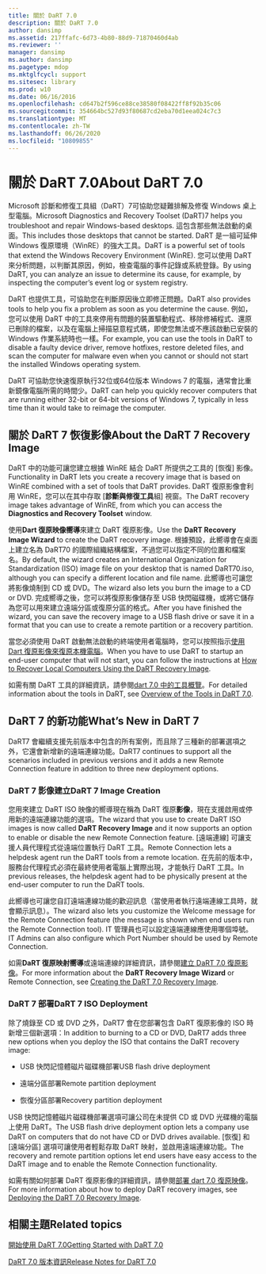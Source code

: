 ```yaml
---
title: 關於 DaRT 7.0
description: 關於 DaRT 7.0
author: dansimp
ms.assetid: 217ffafc-6d73-4b80-88d9-71870460d4ab
ms.reviewer: ''
manager: dansimp
ms.author: dansimp
ms.pagetype: mdop
ms.mktglfcycl: support
ms.sitesec: library
ms.prod: w10
ms.date: 06/16/2016
ms.openlocfilehash: cd647b2f596ce88ce38580f08422ff8f92b35c06
ms.sourcegitcommit: 354664bc527d93f80687cd2eba70d1eea024c7c3
ms.translationtype: MT
ms.contentlocale: zh-TW
ms.lasthandoff: 06/26/2020
ms.locfileid: "10809855"
---
```

# <span data-ttu-id="a69ef-103">關於 DaRT 7.0</span><span class="sxs-lookup"><span data-stu-id="a69ef-103">About DaRT 7.0</span></span>


<span data-ttu-id="a69ef-104">Microsoft 診斷和修復工具組（DaRT）7可協助您疑難排解及修復 Windows 桌上型電腦。</span><span class="sxs-lookup"><span data-stu-id="a69ef-104">Microsoft Diagnostics and Recovery Toolset (DaRT)7 helps you troubleshoot and repair Windows-based desktops.</span></span> <span data-ttu-id="a69ef-105">這包含那些無法啟動的桌面。</span><span class="sxs-lookup"><span data-stu-id="a69ef-105">This includes those desktops that cannot be started.</span></span> <span data-ttu-id="a69ef-106">DaRT 是一組可延伸 Windows 復原環境（WinRE）的強大工具。</span><span class="sxs-lookup"><span data-stu-id="a69ef-106">DaRT is a powerful set of tools that extend the Windows Recovery Environment (WinRE).</span></span> <span data-ttu-id="a69ef-107">您可以使用 DaRT 來分析問題，以判斷其原因，例如，檢查電腦的事件記錄或系統登錄。</span><span class="sxs-lookup"><span data-stu-id="a69ef-107">By using DaRT, you can analyze an issue to determine its cause, for example, by inspecting the computer’s event log or system registry.</span></span>

<span data-ttu-id="a69ef-108">DaRT 也提供工具，可協助您在判斷原因後立即修正問題。</span><span class="sxs-lookup"><span data-stu-id="a69ef-108">DaRT also provides tools to help you fix a problem as soon as you determine the cause.</span></span> <span data-ttu-id="a69ef-109">例如，您可以使用 DaRT 中的工具來停用有問題的裝置驅動程式、移除修補程式、還原已刪除的檔案，以及在電腦上掃描惡意程式碼，即使您無法或不應該啟動已安裝的 Windows 作業系統時也一樣。</span><span class="sxs-lookup"><span data-stu-id="a69ef-109">For example, you can use the tools in DaRT to disable a faulty device driver, remove hotfixes, restore deleted files, and scan the computer for malware even when you cannot or should not start the installed Windows operating system.</span></span>

<span data-ttu-id="a69ef-110">DaRT 可協助您快速復原執行32位或64位版本 Windows 7 的電腦，通常會比重新鏡像電腦所需的時間少。</span><span class="sxs-lookup"><span data-stu-id="a69ef-110">DaRT can help you quickly recover computers that are running either 32-bit or 64-bit versions of Windows 7, typically in less time than it would take to reimage the computer.</span></span>

## <span data-ttu-id="a69ef-111">關於 DaRT 7 恢復影像</span><span class="sxs-lookup"><span data-stu-id="a69ef-111">About the DaRT 7 Recovery Image</span></span>


<span data-ttu-id="a69ef-112">DaRT 中的功能可讓您建立根據 WinRE 結合 DaRT 所提供之工具的 [恢復] 影像。</span><span class="sxs-lookup"><span data-stu-id="a69ef-112">Functionality in DaRT lets you create a recovery image that is based on WinRE combined with a set of tools that DaRT provides.</span></span> <span data-ttu-id="a69ef-113">DaRT 復原影像會利用 WinRE，您可以在其中存取 [**診斷與修復工具**組] 視窗。</span><span class="sxs-lookup"><span data-stu-id="a69ef-113">The DaRT recovery image takes advantage of WinRE, from which you can access the **Diagnostics and Recovery Toolset** window.</span></span>

<span data-ttu-id="a69ef-114">使用**Dart 復原映像嚮導**來建立 DaRT 復原影像。</span><span class="sxs-lookup"><span data-stu-id="a69ef-114">Use the **DaRT Recovery Image Wizard** to create the DaRT recovery image.</span></span> <span data-ttu-id="a69ef-115">根據預設，此嚮導會在桌面上建立名為 DaRT70 的國際組織結構檔案，不過您可以指定不同的位置和檔案名。</span><span class="sxs-lookup"><span data-stu-id="a69ef-115">By default, the wizard creates an International Organization for Standardization (ISO) image file on your desktop that is named DaRT70.iso, although you can specify a different location and file name.</span></span> <span data-ttu-id="a69ef-116">此嚮導也可讓您將影像燒制到 CD 或 DVD。</span><span class="sxs-lookup"><span data-stu-id="a69ef-116">The wizard also lets you burn the image to a CD or DVD.</span></span> <span data-ttu-id="a69ef-117">完成嚮導之後，您可以將復原影像儲存至 USB 快閃磁碟機，或將它儲存為您可以用來建立遠端分區或復原分區的格式。</span><span class="sxs-lookup"><span data-stu-id="a69ef-117">After you have finished the wizard, you can save the recovery image to a USB flash drive or save it in a format that you can use to create a remote partition or a recovery partition.</span></span>

<span data-ttu-id="a69ef-118">當您必須使用 DaRT 啟動無法啟動的終端使用者電腦時，您可以按照指示[使用 Dart 復原影像來復原本機電腦](how-to-recover-local-computers-using-the-dart-recovery-image-dart-7.md)。</span><span class="sxs-lookup"><span data-stu-id="a69ef-118">When you have to use DaRT to startup an end-user computer that will not start, you can follow the instructions at [How to Recover Local Computers Using the DaRT Recovery Image](how-to-recover-local-computers-using-the-dart-recovery-image-dart-7.md).</span></span>

<span data-ttu-id="a69ef-119">如需有關 DaRT 工具的詳細資訊，請參閱[dart 7.0 中的工具概覽](overview-of-the-tools-in-dart-70-new-ia.md)。</span><span class="sxs-lookup"><span data-stu-id="a69ef-119">For detailed information about the tools in DaRT, see [Overview of the Tools in DaRT 7.0](overview-of-the-tools-in-dart-70-new-ia.md).</span></span>

## <a href="" id="what-s-new-in-dart-7"></a><span data-ttu-id="a69ef-120">DaRT 7 的新功能</span><span class="sxs-lookup"><span data-stu-id="a69ef-120">What’s New in DaRT 7</span></span>


<span data-ttu-id="a69ef-121">DaRT7 會繼續支援先前版本中包含的所有案例，而且除了三種新的部署選項之外，它還會新增新的遠端連線功能。</span><span class="sxs-lookup"><span data-stu-id="a69ef-121">DaRT7 continues to support all the scenarios included in previous versions and it adds a new Remote Connection feature in addition to three new deployment options.</span></span>

### <span data-ttu-id="a69ef-122">DaRT 7 影像建立</span><span class="sxs-lookup"><span data-stu-id="a69ef-122">DaRT 7 Image Creation</span></span>

<span data-ttu-id="a69ef-123">您用來建立 DaRT ISO 映像的嚮導現在稱為 DaRT 復原**影像**，現在支援啟用或停用新的遠端連線功能的選項。</span><span class="sxs-lookup"><span data-stu-id="a69ef-123">The wizard that you use to create DaRT ISO images is now called **DaRT Recovery Image** and it now supports an option to enable or disable the new Remote Connection feature.</span></span> <span data-ttu-id="a69ef-124">[遠端連線] 可讓支援人員代理程式從遠端位置執行 DaRT 工具。</span><span class="sxs-lookup"><span data-stu-id="a69ef-124">Remote Connection lets a helpdesk agent run the DaRT tools from a remote location.</span></span> <span data-ttu-id="a69ef-125">在先前的版本中，服務台代理程式必須在最終使用者電腦上實際出現，才能執行 DaRT 工具。</span><span class="sxs-lookup"><span data-stu-id="a69ef-125">In previous releases, the helpdesk agent had to be physically present at the end-user computer to run the DaRT tools.</span></span>

<span data-ttu-id="a69ef-126">此嚮導也可讓您自訂遠端連線功能的歡迎訊息（當使用者執行遠端連線工具時，就會顯示訊息）。</span><span class="sxs-lookup"><span data-stu-id="a69ef-126">The wizard also lets you customize the Welcome message for the Remote Connection feature (the message is shown when end users run the Remote Connection tool).</span></span> <span data-ttu-id="a69ef-127">IT 管理員也可以設定遠端連線應使用哪個埠號。</span><span class="sxs-lookup"><span data-stu-id="a69ef-127">IT Admins can also configure which Port Number should be used by Remote Connection.</span></span>

<span data-ttu-id="a69ef-128">如需**DaRT 復原映射嚮導**或遠端連線的詳細資訊，請參閱[建立 DaRT 7.0 復原影像](creating-the-dart-70-recovery-image-dart-7.md)。</span><span class="sxs-lookup"><span data-stu-id="a69ef-128">For more information about the **DaRT Recovery Image Wizard** or Remote Connection, see [Creating the DaRT 7.0 Recovery Image](creating-the-dart-70-recovery-image-dart-7.md).</span></span>

### <span data-ttu-id="a69ef-129">DaRT 7 部署</span><span class="sxs-lookup"><span data-stu-id="a69ef-129">DaRT 7 ISO Deployment</span></span>

<span data-ttu-id="a69ef-130">除了燒錄至 CD 或 DVD 之外，DaRT7 會在您部署包含 DaRT 復原影像的 ISO 時新增三個新選項：</span><span class="sxs-lookup"><span data-stu-id="a69ef-130">In addition to burning to a CD or DVD, DaRT7 adds three new options when you deploy the ISO that contains the DaRT recovery image:</span></span>

-   <span data-ttu-id="a69ef-131">USB 快閃記憶體磁片磁碟機部署</span><span class="sxs-lookup"><span data-stu-id="a69ef-131">USB flash drive deployment</span></span>

-   <span data-ttu-id="a69ef-132">遠端分區部署</span><span class="sxs-lookup"><span data-stu-id="a69ef-132">Remote partition deployment</span></span>

-   <span data-ttu-id="a69ef-133">恢復分區部署</span><span class="sxs-lookup"><span data-stu-id="a69ef-133">Recovery partition deployment</span></span>

<span data-ttu-id="a69ef-134">USB 快閃記憶體磁片磁碟機部署選項可讓公司在未提供 CD 或 DVD 光碟機的電腦上使用 DaRT。</span><span class="sxs-lookup"><span data-stu-id="a69ef-134">The USB flash drive deployment option lets a company use DaRT on computers that do not have CD or DVD drives available.</span></span> <span data-ttu-id="a69ef-135">[恢復] 和 [遠端分區] 選項可讓使用者輕鬆存取 DaRT 映射，並啟用遠端連線功能。</span><span class="sxs-lookup"><span data-stu-id="a69ef-135">The recovery and remote partition options let end users have easy access to the DaRT image and to enable the Remote Connection functionality.</span></span>

<span data-ttu-id="a69ef-136">如需有關如何部署 DaRT 復原影像的詳細資訊，請參閱[部署 dart 7.0 復原映像](deploying-the-dart-70-recovery-image-dart-7.md)。</span><span class="sxs-lookup"><span data-stu-id="a69ef-136">For more information about how to deploy DaRT recovery images, see [Deploying the DaRT 7.0 Recovery Image](deploying-the-dart-70-recovery-image-dart-7.md).</span></span>

## <span data-ttu-id="a69ef-137">相關主題</span><span class="sxs-lookup"><span data-stu-id="a69ef-137">Related topics</span></span>


[<span data-ttu-id="a69ef-138">開始使用 DaRT 7.0</span><span class="sxs-lookup"><span data-stu-id="a69ef-138">Getting Started with DaRT 7.0</span></span>](getting-started-with-dart-70-new-ia.md)

[<span data-ttu-id="a69ef-139">DaRT 7.0 版本資訊</span><span class="sxs-lookup"><span data-stu-id="a69ef-139">Release Notes for DaRT 7.0</span></span>](release-notes-for-dart-70-new-ia.md)

 

 






